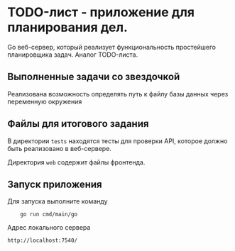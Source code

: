 
# TODO-лист - приложение  для планирования  дел.



Go веб-сервер, который реализует функциональность простейшего планировщика задач. Аналог TODO-листа.

## Выполненные задачи со звездочкой
Реализована возможность определять путь к файлу базы данных через переменную окружения

## Файлы для итогового задания

В директории `tests` находятся тесты для проверки API, которое должно быть реализовано в веб-сервере.

Директория `web` содержит файлы фронтенда.

## Запуск приложения

Для запуска выполните команду

```golang
    go run cmd/main/go
```
Адрес локального сервера

```azure
http://localhost:7540/
```